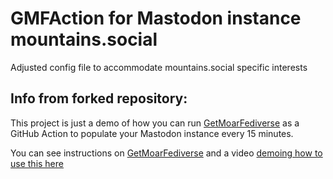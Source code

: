 # GMFAction for Mastodon instance mountains.social

Adjusted config file to accommodate mountains.social specific interests

## Info from forked repository:

This project is just a demo of how you can run [GetMoarFediverse](https://github.com/g3rv4/GetMoarFediverse) as a GitHub Action to populate your Mastodon instance every 15 minutes.

You can see instructions on [GetMoarFediverse](https://github.com/g3rv4/GetMoarFediverse) and a video [demoing how to use this here](https://youtu.be/XOBD8OsdjGY)
